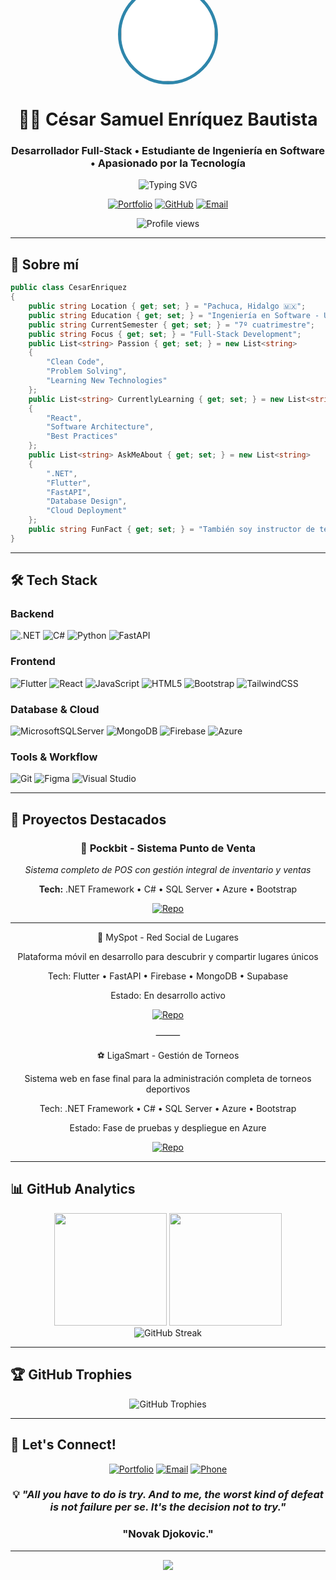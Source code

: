 <div align="center">


<!-- Profile Picture -->
<img src="https://ftauvekkhkutiruepfkw.supabase.co/storage/v1/object/sign/myspot/Sam/memoji.webp?token=eyJraWQiOiJzdG9yYWdlLXVybC1zaWduaW5nLWtleV85Nzg3ZjIzYS1jY2MwLTRkOTktOWM5Ni1hOTU3ZWI1YjA2OTUiLCJhbGciOiJIUzI1NiJ9.eyJ1cmwiOiJteXNwb3QvU2FtL21lbW9qaS53ZWJwIiwiaWF0IjoxNzU0MzUyNjQxLCJleHAiOjIwNjk3MTI2NDF9.jaoXmUwRz3zcYU-hKA673AvQqUiqSjvbIiLVkm1cPWc" width="150" height="150" style="border-radius: 50%; border: 5px solid #2E86AB; margin-top: -75px; background: white;" alt="César Enríquez"/>

# 👨‍💻 **César Samuel Enríquez Bautista**
### Desarrollador Full-Stack • Estudiante de Ingeniería en Software • Apasionado por la Tecnología

<img src="https://readme-typing-svg.herokuapp.com?font=Fira+Code&pause=1000&color=2E86AB&center=true&vCenter=true&width=435&lines=Full-Stack+Developer;.NET+%7C+Flutter+%7C+Python;Always+learning+new+technologies;Building+solutions+that+matter" alt="Typing SVG" />

[![Portfolio](https://img.shields.io/badge/Portfolio-FF5722?style=for-the-badge&logo=todoist&logoColor=white)](https://cesars39.github.io/Portfolio/)
[![GitHub](https://img.shields.io/badge/GitHub-100000?style=for-the-badge&logo=github&logoColor=white)](https://github.com/CesarS39)
[![Email](https://img.shields.io/badge/Email-D14836?style=for-the-badge&logo=gmail&logoColor=white)](mailto:cesarsamuel37@gmail.com)

<img src="https://komarev.com/ghpvc/?username=CesarS39&label=Profile%20views&color=0e75b6&style=flat" alt="Profile views" />

</div>

---

## 🚀 Sobre mí

```csharp
public class CesarEnriquez 
{
    public string Location { get; set; } = "Pachuca, Hidalgo 🇲🇽";
    public string Education { get; set; } = "Ingeniería en Software - Universidad Politécnica de Pachuca";
    public string CurrentSemester { get; set; } = "7º cuatrimestre";
    public string Focus { get; set; } = "Full-Stack Development";
    public List<string> Passion { get; set; } = new List<string> 
    { 
        "Clean Code", 
        "Problem Solving", 
        "Learning New Technologies" 
    };
    public List<string> CurrentlyLearning { get; set; } = new List<string> 
    { 
        "React", 
        "Software Architecture", 
        "Best Practices" 
    };
    public List<string> AskMeAbout { get; set; } = new List<string> 
    { 
        ".NET", 
        "Flutter", 
        "FastAPI", 
        "Database Design", 
        "Cloud Deployment" 
    };
    public string FunFact { get; set; } = "También soy instructor de tenis 🎾";
}
```

---

## 🛠️ Tech Stack

### **Backend**
![.NET](https://img.shields.io/badge/.NET-5C2D91?style=for-the-badge&logo=.net&logoColor=white)
![C#](https://img.shields.io/badge/c%23-%23239120.svg?style=for-the-badge&logo=c-sharp&logoColor=white)
![Python](https://img.shields.io/badge/python-3670A0?style=for-the-badge&logo=python&logoColor=ffdd54)
![FastAPI](https://img.shields.io/badge/FastAPI-005571?style=for-the-badge&logo=fastapi)

### **Frontend**
![Flutter](https://img.shields.io/badge/Flutter-%2302569B.svg?style=for-the-badge&logo=Flutter&logoColor=white)
![React](https://img.shields.io/badge/react-%2320232a.svg?style=for-the-badge&logo=react&logoColor=%2361DAFB)
![JavaScript](https://img.shields.io/badge/javascript-%23323330.svg?style=for-the-badge&logo=javascript&logoColor=%23F7DF1E)
![HTML5](https://img.shields.io/badge/html5-%23E34F26.svg?style=for-the-badge&logo=html5&logoColor=white)
![Bootstrap](https://img.shields.io/badge/bootstrap-%23563D7C.svg?style=for-the-badge&logo=bootstrap&logoColor=white)
![TailwindCSS](https://img.shields.io/badge/tailwindcss-%2338B2AC.svg?style=for-the-badge&logo=tailwind-css&logoColor=white)

### **Database & Cloud**
![MicrosoftSQLServer](https://img.shields.io/badge/Microsoft%20SQL%20Server-CC2927?style=for-the-badge&logo=microsoft%20sql%20server&logoColor=white)
![MongoDB](https://img.shields.io/badge/MongoDB-%234ea94b.svg?style=for-the-badge&logo=mongodb&logoColor=white)
![Firebase](https://img.shields.io/badge/firebase-%23039BE5.svg?style=for-the-badge&logo=firebase)
![Azure](https://img.shields.io/badge/azure-%230072C6.svg?style=for-the-badge&logo=microsoftazure&logoColor=white)

### **Tools & Workflow**
![Git](https://img.shields.io/badge/git-%23F05033.svg?style=for-the-badge&logo=git&logoColor=white)
![Figma](https://img.shields.io/badge/figma-%23F24E1E.svg?style=for-the-badge&logo=figma&logoColor=white)
![Visual Studio](https://img.shields.io/badge/Visual%20Studio-5C2D91.svg?style=for-the-badge&logo=visual-studio&logoColor=white)

---

## 🎯 Proyectos Destacados

<div align="center">

### 🛒 **Pockbit - Sistema Punto de Venta**
*Sistema completo de POS con gestión integral de inventario y ventas*

**Tech:** .NET Framework • C# • SQL Server • Azure • Bootstrap

[![Repo](https://img.shields.io/badge/Ver_Código-181717?style=for-the-badge&logo=github&logoColor=white)](https://github.com/CesarS39/Pockbit_v2)

---

📱 MySpot - Red Social de Lugares

Plataforma móvil en desarrollo para descubrir y compartir lugares únicos

Tech: Flutter • FastAPI • Firebase • MongoDB • Supabase

Estado: En desarrollo activo

[![Repo](https://img.shields.io/badge/Ver_Código-181717?style=for-the-badge&logo=github&logoColor=white)](https://github.com/CesarS39/MySpot_App)

⸻

⚽ LigaSmart - Gestión de Torneos

Sistema web en fase final para la administración completa de torneos deportivos

Tech: .NET Framework • C# • SQL Server • Azure • Bootstrap

Estado: Fase de pruebas y despliegue en Azure

[![Repo](https://img.shields.io/badge/Ver_Código-181717?style=for-the-badge&logo=github&logoColor=white)](https://github.com/Voxewl/GestorDeTorneos)


</div>

---

## 📊 GitHub Analytics

<div align="center">
  <img height="180em" src="https://github-readme-stats-sigma-five.vercel.app/api?username=CesarS39&show_icons=true&theme=tokyonight&include_all_commits=true&count_private=true&hide_border=true"/>
  <img height="180em" src="https://github-readme-stats-sigma-five.vercel.app/api/top-langs/?username=CesarS39&layout=compact&langs_count=8&theme=tokyonight&hide_border=true"/>
</div>

<div align="center">
  <img src="https://github-readme-streak-stats.herokuapp.com/?user=CesarS39&theme=tokyonight&hide_border=true" alt="GitHub Streak"/>
</div>

---

## 🏆 GitHub Trophies

<div align="center">
  <img src="https://github-profile-trophy.vercel.app/?username=CesarS39&theme=tokyonight&no-frame=true&column=7" alt="GitHub Trophies"/>
</div>

---

## 🤝 Let's Connect!

<div align="center">

[![Portfolio](https://img.shields.io/badge/🌐_Portfolio-FF5722?style=for-the-badge&logoColor=white)](https://cesars39.github.io/portfolio)
[![Email](https://img.shields.io/badge/📧_Email-D14836?style=for-the-badge&logoColor=white)](mailto:cesarsamuel37@gmail.com)
[![Phone](https://img.shields.io/badge/📱_+52_771_410_8656-25D366?style=for-the-badge&logoColor=white)](tel:+527714108656)

### 💡 *"All you have to do is try. And to me, the worst kind of defeat is not failure per se. It's the decision not to try."*
### "Novak Djokovic."

</div>

---

<div align="center">
  <img src="https://capsule-render.vercel.app/api?type=waving&color=gradient&height=100&section=footer"/>
</div>
